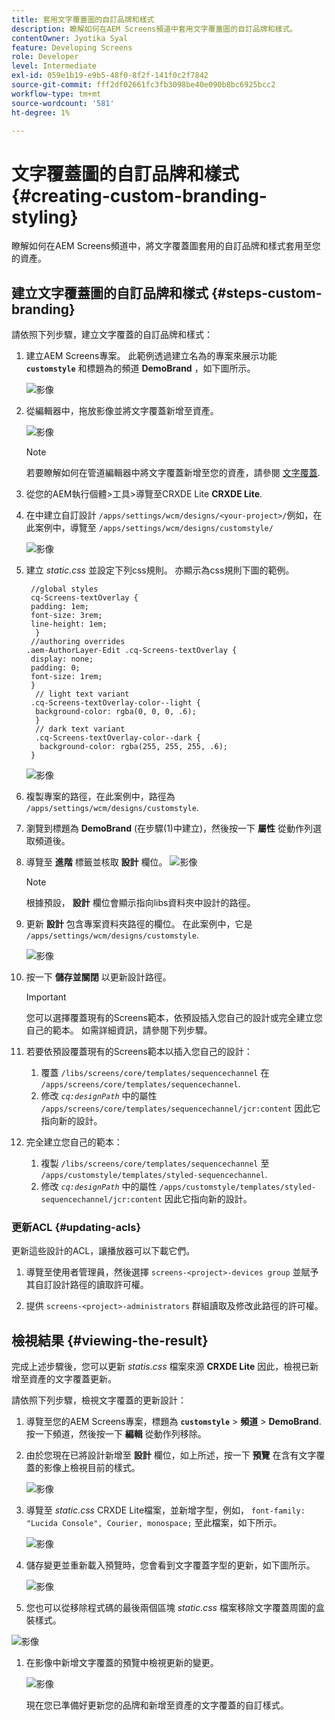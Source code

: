 ```yaml
---
title: 套用文字覆蓋圖的自訂品牌和樣式
description: 瞭解如何在AEM Screens頻道中套用文字覆蓋圖的自訂品牌和樣式。
contentOwner: Jyotika Syal
feature: Developing Screens
role: Developer
level: Intermediate
exl-id: 059e1b19-e9b5-48f0-8f2f-141f0c2f7842
source-git-commit: fff2df02661fc3fb3098be40e090b8bc6925bcc2
workflow-type: tm+mt
source-wordcount: '581'
ht-degree: 1%

---
```


# 文字覆蓋圖的自訂品牌和樣式 {#creating-custom-branding-styling}

瞭解如何在AEM Screens頻道中，將文字覆蓋圖套用的自訂品牌和樣式套用至您的資產。

## 建立文字覆蓋圖的自訂品牌和樣式 {#steps-custom-branding}

請依照下列步驟，建立文字覆蓋的自訂品牌和樣式：

1. 建立AEM Screens專案。 此範例透過建立名為的專案來展示功能 **`customstyle`** 和標題為的頻道 **DemoBrand** ，如下圖所示。

   ![影像](/help/user-guide/assets/custom-brand/custom-brand1.png)

1. 從編輯器中，拖放影像並將文字覆蓋新增至資產。

   ![影像](/help/user-guide/assets/custom-brand/custom-brand2.png)

   >[!NOTE]
   >若要瞭解如何在管道編輯器中將文字覆蓋新增至您的資產，請參閱 [文字覆蓋](/help/user-guide/text-overlay.md).

1. 從您的AEM執行個體>工具>導覽至CRXDE Lite **CRXDE Lite**.

1. 在中建立自訂設計 `/apps/settings/wcm/designs/<your-project>/`例如，在此案例中，導覽至 `/apps/settings/wcm/designs/customstyle/`

   ![影像](/help/user-guide/assets/custom-brand/custom-brand3.png)

1. 建立 *static.css* 並設定下列css規則。 亦顯示為css規則下圖的範例。

   ```shell
    //global styles
    cq-Screens-textOverlay {
    padding: 1em;
    font-size: 3rem;
    line-height: 1em;
     }
    //authoring overrides
   .aem-AuthorLayer-Edit .cq-Screens-textOverlay {
    display: none;
    padding: 0;
    font-size: 1rem;
    }
     // light text variant
    .cq-Screens-textOverlay-color--light {
     background-color: rgba(0, 0, 0, .6);
     }
     // dark text variant
     .cq-Screens-textOverlay-color--dark {
      background-color: rgba(255, 255, 255, .6);
    }
   ```

   ![影像](/help/user-guide/assets/custom-brand/custom-brand4.png)

1. 複製專案的路徑，在此案例中，路徑為 `/apps/settings/wcm/designs/customstyle`.

1. 瀏覽到標題為 **DemoBrand** (在步驟(1)中建立)，然後按一下 **屬性** 從動作列選取頻道後。

1. 導覽至 **進階** 標籤並核取 **設計** 欄位。
   ![影像](/help/user-guide/assets/custom-brand/custom-brand5.png)

   >[!NOTE]
   >根據預設， **設計** 欄位會顯示指向libs資料夾中設計的路徑。

1. 更新 **設計** 包含專案資料夾路徑的欄位。 在此案例中，它是 `/apps/settings/wcm/designs/customstyle`.

   ![影像](/help/user-guide/assets/custom-brand/custom-brand6.png)

1. 按一下 **儲存並關閉** 以更新設計路徑。

   >[!IMPORTANT]
   >您可以選擇覆蓋現有的Screens範本，依預設插入您自己的設計或完全建立您自己的範本。 如需詳細資訊，請參閱下列步驟。

1. 若要依預設覆蓋現有的Screens範本以插入您自己的設計：

   1. 覆蓋 `/libs/screens/core/templates/sequencechannel` 在 `/apps/screens/core/templates/sequencechannel`.
   1. 修改 *`cq:designPath`* 中的屬性 `/apps/screens/core/templates/sequencechannel/jcr:content` 因此它指向新的設計。

1. 完全建立您自己的範本：
   1. 複製 `/libs/screens/core/templates/sequencechannel` 至 `/apps/customstyle/templates/styled-sequencechannel`.
   1. 修改 *`cq:designPath`* 中的屬性 `/apps/customstyle/templates/styled-sequencechannel/jcr:content` 因此它指向新的設計。


### 更新ACL {#updating-acls}

更新這些設計的ACL，讓播放器可以下載它們。

1. 導覽至使用者管理員，然後選擇 `screens-<project>-devices group` 並賦予其自訂設計路徑的讀取許可權。

1. 提供 `screens-<project>-administrators` 群組讀取及修改此路徑的許可權。

## 檢視結果 {#viewing-the-result}

完成上述步驟後，您可以更新 *statis.css* 檔案來源 **CRXDE Lite** 因此，檢視已新增至資產的文字覆蓋更新。

請依照下列步驟，檢視文字覆蓋的更新設計：

1. 導覽至您的AEM Screens專案，標題為 **`customstyle`** > **頻道** > **DemoBrand**. 按一下頻道，然後按一下 **編輯** 從動作列移除。

1. 由於您現在已將設計新增至 **設計** 欄位，如上所述，按一下 **預覽** 在含有文字覆蓋的影像上檢視目前的樣式。

   ![影像](/help/user-guide/assets/custom-brand/custom-brand7.png)

1. 導覽至 *static.css* CRXDE Lite檔案，並新增字型，例如， `font-family: "Lucida Console", Courier, monospace;` 至此檔案，如下所示。

   ![影像](/help/user-guide/assets/custom-brand/custom-brand8.png)

1. 儲存變更並重新載入預覽時，您會看到文字覆蓋字型的更新，如下圖所示。

   ![影像](/help/user-guide/assets/custom-brand/custom-brand9.png)

1. 您也可以從移除程式碼的最後兩個區塊 *static.css* 檔案移除文字覆蓋周圍的盒裝樣式。

![影像](/help/user-guide/assets/custom-brand/custom-brand10.png)

1. 在影像中新增文字覆蓋的預覽中檢視更新的變更。

   ![影像](/help/user-guide/assets/custom-brand/custom-brand11.png)

   現在您已準備好更新您的品牌和新增至資產的文字覆蓋的自訂樣式。
